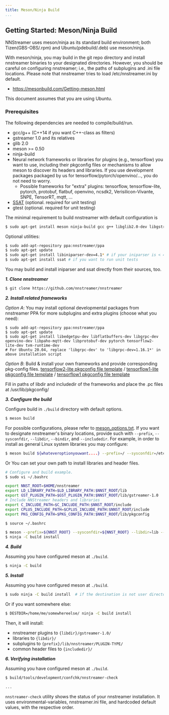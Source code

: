 ```yaml
---
title: Meson/Ninja Build
...
```


## Getting Started: Meson/Ninja Build

NNStreamer uses meson/ninja as its standard build environment; both Tizen(GBS-OBS/.rpm) and Ubuntu(pdebuild/.deb) use meson/ninja.

With meson/ninja, you may build in the git repo directory and install nnstreamer binaries to your designated directories.
However, you should be careful on configuring nnstreamer; i.e., the paths of subplugins and .ini file locations.
Please note that nnstreamer tries to load /etc/nnstreamer.ini by default.

* https://mesonbuild.com/Getting-meson.html

This document assumes that you are using Ubuntu.


### Prerequisites
The following dependencies are needed to compile/build/run.
* gcc/g++ (C++14 if you want C++-class as filters)
* gstreamer 1.0 and its relatives
* glib 2.0
* meson >= 0.50
* ninja-build
* Neural network frameworks or libraries for plugins (e.g., tensorflow) you want to use, including their pkgconfig files or mechanisms to allow meson to discover its headers and libraries. If you use development packages packaged by us for tensorflow/pytorch/openvino/..., you do not need to worry.
    * Possible frameworks for "extra" plugins: tensorflow, tensorflow-lite, pytorch, protobuf, flatbuf, openvino, ncsdk2, Verisilicon-Vivante, SNPE, TensorRT, mqtt, ...
* [SSAT](https://github.com/myungjoo/SSAT) (optional. required for unit testing)
* gtest (optional. required for unit testing)

The minimal requirement to build nnstreamer with default configuration is
```bash
$ sudo apt-get install meson ninja-build gcc g++ libglib2.0-dev libgstreamer1.0-dev libgstreamer-plugins-base1.0-dev libjson-glib-dev
```

Optional utilities:
```bash
$ sudo add-apt-repository ppa:nnstreamer/ppa
$ sudo apt-get update
$ sudo apt-get install libiniparser-dev=4.1* # if your iniparser is < 4.1
$ sudo apt-get install ssat # if you want to run unit tests
```
You may build and install iniparser and ssat directly from their sources, too.

***1. Clone nnstreamer***

```bash
$ git clone https://github.com/nnstreamer/nnstreamer
```

***2. Install related frameworks***


*Option A*: You may install optional developmental packages from nnstreamer PPA for more subplugins and extra plugins (choose what you need):
```
$ sudo add-apt-repository ppa:nnstreamer/ppa
$ sudo apt-get update
$ sudo apt-get install libedgetpu-dev libflatbuffers-dev libgrpc-dev openvino-dev libpaho-mqtt-dev libprotobuf-dev pytorch tensorflow2-lite-dev tvm-runtime-dev
# For Ubuntu 20.04, replace 'libgrpc-dev' to 'libgrpc-dev=1.16.1*' in above installation script
```

*Option B*: Build & install your own frameworks and provide corresponding pkg-config files.
[tensorflow2-lite pkgconfig file template](https://git.tizen.org/cgit/platform/upstream/tensorflow2/tree/packaging/tensorflow2-lite.pc.in?h=tizen) /
[tensorflow1-lite pkgconfig file template](https://git.tizen.org/cgit/platform/upstream/tensorflow/tree/packaging/tensorflow-lite.pc.in?h=tizen) /
[tensorflow1 pkgconfig file template](https://git.tizen.org/cgit/platform/upstream/tensorflow/tree/packaging/tensorflow-lite.pc.in?h=tizen)

Fill in paths of libdir and includedir of the frameworks and place the .pc files at /usr/lib/pkgconfig/

***3. Configure the build***

Configure build in ```./build``` directory with default options.
```bash
$ meson build
```

For possible configurations, please refer to [meson_options.txt](https://github.com/nnstreamer/nnstreamer/blob/main/meson_options.txt).
If you want to designate nnstreamer's binary locations, provide such with ```--prefix```, ```--sysconfdir```, ```--libdir```, ```--bindir```, and ```--includedir```.
For example, in order to install as general Linux system libraries you may configure:
```bash
$ meson build ${whateveroptionyouwant....} --prefix=/ --sysconfdir=/etc --libdir=/usr/lib --bindir=/usr/bin --includedir=/usr/include
```
Or You can set your own path to install libraries and header files.
```bash
# Configure and build example.
$ sudo vi ~/.bashrc

export NNST_ROOT=$HOME/nnstreamer
export LD_LIBRARY_PATH=$LD_LIBRARY_PATH:$NNST_ROOT/lib
export GST_PLUGIN_PATH=$GST_PLUGIN_PATH:$NNST_ROOT/lib/gstreamer-1.0
# Include NNStreamer headers and libraries
export C_INCLUDE_PATH=$C_INCLUDE_PATH:$NNST_ROOT/include
export CPLUS_INCLUDE_PATH=$CPLUS_INCLUDE_PATH:$NNST_ROOT/include
export PKG_CONFIG_PATH=$PKG_CONFIG_PATH:$NNST_ROOT/lib/pkgconfig

$ source ~/.bashrc

$ meson --prefix=${NNST_ROOT} --sysconfdir=${NNST_ROOT} --libdir=lib --bindir=bin --includedir=include build
$ ninja -C build install
```

***4. Build***

Assuming you have configured meson at ```./build```.
```bash
$ ninja -C build
```


***5. Install***

Assuming you have configured meson at ```./build```.
```bash
$ sudo ninja -C build install  # if the destination is not user directory
```

Or if you want somewhere else:
```bash
$ DESTDIR=/home/me/somewhereelse/ ninja -C build install
```

Then, it will install:
- nnstreamer plugins to ```{libdir}/gstreamer-1.0/```
- libraries to ```{libdir}/```
- subplugins to ```{prefix}/lib/nnstreamer/PLUGIN-TYPE/```
- common header files to ```{includedir}/```


***6. Verifying installation***

Assuming you have configured meson at ```./build```.
```bash
$ build/tools/development/confchk/nnstreamer-check

...

```

```nnstreamer-check``` utility shows the status of your nnstreamer installation.
It uses environmental-variables, nnstreamer.ini file, and hardcoded default values, with the respective order.
